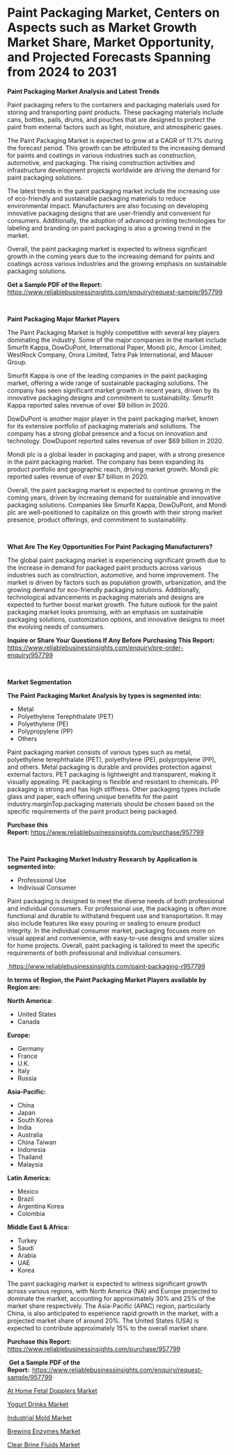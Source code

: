 <p><h1>Paint Packaging Market, Centers on Aspects such as Market Growth Market Share, Market Opportunity, and Projected Forecasts Spanning from 2024 to 2031</h1></p><p><strong>Paint Packaging Market Analysis and Latest Trends</strong></p>
<p><p>Paint packaging refers to the containers and packaging materials used for storing and transporting paint products. These packaging materials include cans, bottles, pails, drums, and pouches that are designed to protect the paint from external factors such as light, moisture, and atmospheric gases.</p><p>The Paint Packaging Market is expected to grow at a CAGR of 11.7% during the forecast period. This growth can be attributed to the increasing demand for paints and coatings in various industries such as construction, automotive, and packaging. The rising construction activities and infrastructure development projects worldwide are driving the demand for paint packaging solutions.</p><p>The latest trends in the paint packaging market include the increasing use of eco-friendly and sustainable packaging materials to reduce environmental impact. Manufacturers are also focusing on developing innovative packaging designs that are user-friendly and convenient for consumers. Additionally, the adoption of advanced printing technologies for labeling and branding on paint packaging is also a growing trend in the market.</p><p>Overall, the paint packaging market is expected to witness significant growth in the coming years due to the increasing demand for paints and coatings across various industries and the growing emphasis on sustainable packaging solutions.</p></p>
<p><strong>Get a Sample PDF of the Report:&nbsp;</strong> <a href="https://www.reliablebusinessinsights.com/enquiry/request-sample/957799">https://www.reliablebusinessinsights.com/enquiry/request-sample/957799</a></p>
<p>&nbsp;</p>
<p><strong>Paint Packaging Major Market Players</strong></p>
<p><p>The Paint Packaging Market is highly competitive with several key players dominating the industry. Some of the major companies in the market include Smurfit Kappa, DowDuPont, International Paper, Mondi plc, Amcor Limited, WestRock Company, Orora Limited, Tetra Pak International, and Mauser Group.</p><p>Smurfit Kappa is one of the leading companies in the paint packaging market, offering a wide range of sustainable packaging solutions. The company has seen significant market growth in recent years, driven by its innovative packaging designs and commitment to sustainability. Smurfit Kappa reported sales revenue of over $9 billion in 2020.</p><p>DowDuPont is another major player in the paint packaging market, known for its extensive portfolio of packaging materials and solutions. The company has a strong global presence and a focus on innovation and technology. DowDupont reported sales revenue of over $69 billion in 2020.</p><p>Mondi plc is a global leader in packaging and paper, with a strong presence in the paint packaging market. The company has been expanding its product portfolio and geographic reach, driving market growth. Mondi plc reported sales revenue of over $7 billion in 2020.</p><p>Overall, the paint packaging market is expected to continue growing in the coming years, driven by increasing demand for sustainable and innovative packaging solutions. Companies like Smurfit Kappa, DowDuPont, and Mondi plc are well-positioned to capitalize on this growth with their strong market presence, product offerings, and commitment to sustainability.</p></p>
<p>&nbsp;</p>
<p><strong>What Are The Key Opportunities For Paint Packaging Manufacturers?</strong></p>
<p><p>The global paint packaging market is experiencing significant growth due to the increase in demand for packaged paint products across various industries such as construction, automotive, and home improvement. The market is driven by factors such as population growth, urbanization, and the growing demand for eco-friendly packaging solutions. Additionally, technological advancements in packaging materials and designs are expected to further boost market growth. The future outlook for the paint packaging market looks promising, with an emphasis on sustainable packaging solutions, customization options, and innovative designs to meet the evolving needs of consumers.</p></p>
<p><strong>Inquire or Share Your Questions If Any Before Purchasing This Report:</strong> <a href="https://www.reliablebusinessinsights.com/enquiry/pre-order-enquiry/957799">https://www.reliablebusinessinsights.com/enquiry/pre-order-enquiry/957799</a></p>
<p>&nbsp;</p>
<p><strong>Market Segmentation</strong></p>
<p><strong>The Paint Packaging Market Analysis by types is segmented into:</strong></p>
<p><ul><li>Metal</li><li>Polyethylene Terephthalate (PET)</li><li>Polyethylene (PE)</li><li>Polypropylene (PP)</li><li>Others</li></ul></p>
<p><p>Paint packaging market consists of various types such as metal, polyethylene terephthalate (PET), polyethylene (PE), polypropylene (PP), and others. Metal packaging is durable and provides protection against external factors. PET packaging is lightweight and transparent, making it visually appealing. PE packaging is flexible and resistant to chemicals. PP packaging is strong and has high stiffness. Other packaging types include glass and paper, each offering unique benefits for the paint industry.marginTop.packaging materials should be chosen based on the specific requirements of the paint product being packaged.</p></p>
<p><strong>Purchase this Report:&nbsp;</strong><a href="https://www.reliablebusinessinsights.com/purchase/957799">https://www.reliablebusinessinsights.com/purchase/957799</a></p>
<p>&nbsp;</p>
<p><strong>The Paint Packaging Market Industry Research by Application is segmented into:</strong></p>
<p><ul><li>Professional Use</li><li>Indivisual Consumer</li></ul></p>
<p><p>Paint packaging is designed to meet the diverse needs of both professional and individual consumers. For professional use, the packaging is often more functional and durable to withstand frequent use and transportation. It may also include features like easy pouring or sealing to ensure product integrity. In the individual consumer market, packaging focuses more on visual appeal and convenience, with easy-to-use designs and smaller sizes for home projects. Overall, paint packaging is tailored to meet the specific requirements of both professional and individual consumers.</p></p>
<p><a href="https://www.reliablebusinessinsights.com/paint-packaging-r957799">&nbsp;https://www.reliablebusinessinsights.com/paint-packaging-r957799</a></p>
<p><strong>In terms of Region, the Paint Packaging Market Players available by Region are:</strong></p>
<p>
    <p> <strong> North America: </strong>
        <ul>
            <li>United States</li>
            <li>Canada</li>
        </ul>
        </p> 
    <p> <strong> Europe: </strong>
        <ul>
            <li>Germany</li>
            <li>France</li>
            <li>U.K.</li>
            <li>Italy</li>
            <li>Russia</li>
        </ul>
        </p> 
    <p> <strong> Asia-Pacific: </strong>
        <ul>
            <li>China</li>
            <li>Japan</li>
            <li>South Korea</li>
            <li>India</li>
            <li>Australia</li>
            <li>China Taiwan</li>
            <li>Indonesia</li>
            <li>Thailand</li>
            <li>Malaysia</li>
        </ul>
        </p> 
    <p> <strong> Latin America: </strong>
        <ul>
            <li>Mexico</li>
            <li>Brazil</li>
            <li>Argentina Korea</li>
            <li>Colombia</li>
        </ul>
        </p> 
    <p> <strong> Middle East & Africa: </strong>
        <ul>
            <li>Turkey</li>
            <li>Saudi</li>
            <li>Arabia</li>
            <li>UAE</li>
            <li>Korea</li>
        </ul>
    </p>
    </p>
<p><p>The paint packaging market is expected to witness significant growth across various regions, with North America (NA) and Europe projected to dominate the market, accounting for approximately 30% and 25% of the market share respectively. The Asia-Pacific (APAC) region, particularly China, is also anticipated to experience rapid growth in the market, with a projected market share of around 20%. The United States (USA) is expected to contribute approximately 15% to the overall market share.</p></p>
<p><strong>Purchase this Report: </strong><a href="https://www.reliablebusinessinsights.com/purchase/957799">https://www.reliablebusinessinsights.com/purchase/957799</a></p>
<p>&nbsp;<strong>Get a Sample PDF of the Report:&nbsp;&nbsp;</strong><a href="https://www.reliablebusinessinsights.com/enquiry/request-sample/957799">https://www.reliablebusinessinsights.com/enquiry/request-sample/957799</a></p>
<p><strong></strong></p>
<p><p><a href="https://www.linkedin.com/pulse/home-fetal-dopplers-market-analysis-report-global-insights-uqemf?trackingId=akRJrQl1QDC%2BTdN1TddaWw%3D%3D">At Home Fetal Dopplers Market</a></p><p><a href="https://github.com/brendafegmorris532/Market-Research-Report-List-2/blob/main/yogurt-drinks-market.md">Yogurt Drinks Market</a></p><p><a href="https://github.com/kishanagarner91/Market-Research-Report-List-1/blob/main/industrial-mold-market.md">Industrial Mold Market</a></p><p><a href="https://github.com/hrhzhypq19/Market-Research-Report-List-1/blob/main/brewing-enzymes-market.md">Brewing Enzymes Market</a></p><p><a href="https://github.com/LarryPearsongXXfvf/Market-Research-Report-List-1/blob/main/clear-brine-fluids-market.md">Clear Brine Fluids Market</a></p></p>